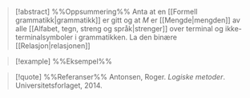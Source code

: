 
> [!abstract] %%Oppsummering%%
> Anta at en [[Formell grammatikk|grammatikk]] er gitt og at $M$ er [[Mengde|mengden]] av alle [[Alfabet, tegn, streng og språk|strenger]] over terminal og ikke-terminalsymboler i grammatikken. La den binære [[Relasjon|relasjonen]]

> [!example] %%Eksempel%%
> 

> [!quote] %%Referanser%%
>Antonsen, Roger. *Logiske metoder*. Universitetsforlaget, 2014.


